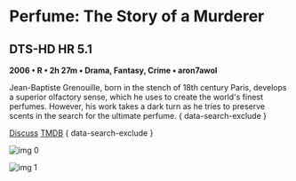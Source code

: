 # Perfume: The Story of a Murderer

## DTS-HD HR 5.1

**2006 • R • 2h 27m • Drama, Fantasy, Crime • aron7awol**

Jean-Baptiste Grenouille, born in the stench of 18th century Paris, develops a superior olfactory sense, which he uses to create the world's finest perfumes. However, his work takes a dark turn as he tries to preserve scents in the search for the ultimate perfume.
{ data-search-exclude }

[Discuss](https://www.avsforum.com/threads/bass-eq-for-filtered-movies.2995212/post-57023242)  [TMDB](1427)
{ data-search-exclude }

![img 0](https://i.imgur.com/EmNn9tm.jpg)

![img 1](https://i.imgur.com/BGHN7tm.jpg)

